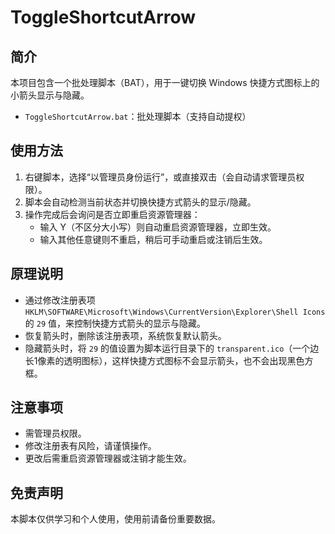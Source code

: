 
# ToggleShortcutArrow

## 简介
本项目包含一个批处理脚本（BAT），用于一键切换 Windows 快捷方式图标上的小箭头显示与隐藏。

- `ToggleShortcutArrow.bat`：批处理脚本（支持自动提权）

## 使用方法

1. 右键脚本，选择“以管理员身份运行”，或直接双击（会自动请求管理员权限）。
2. 脚本会自动检测当前状态并切换快捷方式箭头的显示/隐藏。
3. 操作完成后会询问是否立即重启资源管理器：
	- 输入 Y（不区分大小写）则自动重启资源管理器，立即生效。
	- 输入其他任意键则不重启，稍后可手动重启或注销后生效。

## 原理说明
- 通过修改注册表项 `HKLM\SOFTWARE\Microsoft\Windows\CurrentVersion\Explorer\Shell Icons` 的 `29` 值，来控制快捷方式箭头的显示与隐藏。
- 恢复箭头时，删除该注册表项，系统恢复默认箭头。
- 隐藏箭头时，将 `29` 的值设置为脚本运行目录下的 `transparent.ico`（一个边长1像素的透明图标），这样快捷方式图标不会显示箭头，也不会出现黑色方框。

## 注意事项
- 需管理员权限。
- 修改注册表有风险，请谨慎操作。
- 更改后需重启资源管理器或注销才能生效。

## 免责声明
本脚本仅供学习和个人使用，使用前请备份重要数据。
